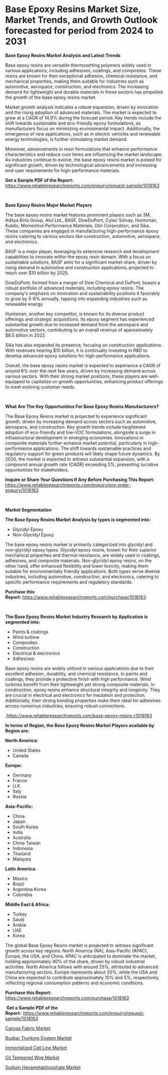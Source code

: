 <p><h1>Base Epoxy Resins Market Size, Market Trends, and Growth Outlook forecasted for period from 2024 to 2031</h1></p><p><strong>Base Epoxy Resins Market Analysis and Latest Trends</strong></p>
<p><p>Base epoxy resins are versatile thermosetting polymers widely used in various applications, including adhesives, coatings, and composites. These resins are known for their exceptional adhesion, chemical resistance, and mechanical properties, making them suitable for industries such as automotive, aerospace, construction, and electronics. The increasing demand for lightweight and durable materials in these sectors has propelled the growth of the base epoxy resins market.</p><p>Market growth analysis indicates a robust expansion, driven by innovation and the rising adoption of advanced materials. The market is expected to grow at a CAGR of 14.9% during the forecast period. Key trends include the shift towards sustainable and eco-friendly epoxy formulations, as manufacturers focus on minimizing environmental impact. Additionally, the emergence of new applications, such as in electric vehicles and renewable energy technologies, is further stimulating market demand.</p><p>Moreover, advancements in resin formulations that enhance performance characteristics and reduce cure times are influencing the market landscape. As industries continue to evolve, the base epoxy resins market is poised for significant growth, driven by technological advancements and increasing end-user requirements for high-performance materials.</p></p>
<p><strong>Get a Sample PDF of the Report:&nbsp;</strong> <a href="https://www.reliableresearchreports.com/enquiry/request-sample/1018163">https://www.reliableresearchreports.com/enquiry/request-sample/1018163</a></p>
<p>&nbsp;</p>
<p><strong>Base Epoxy Resins Major Market Players</strong></p>
<p><p>The base epoxy resins market features prominent players such as 3M, Aditya Birla Group, Atul Ltd., BASF, DowDuPont, Cytec Solvay, Huntsman, Kukdo, Momentive Performance Materials, Olin Corporation, and Sika. These companies are engaged in manufacturing high-performance epoxy resins catering to various sectors like construction, automotive, aerospace, and electronics.</p><p>BASF is a major player, leveraging its extensive research and development capabilities to innovate within the epoxy resin domain. With a focus on sustainable solutions, BASF aims for a significant market share, driven by rising demand in automotive and construction applications, projected to reach over $10 billion by 2025.</p><p>DowDuPont, formed from a merger of Dow Chemical and DuPont, boasts a robust portfolio of advanced materials, including epoxy resins. The company's emphasis on innovation and sustainability positions it favorably to grow by 5-6% annually, tapping into expanding industries such as renewable energy.</p><p>Huntsman, another key competitor, is known for its diverse product offerings and strategic acquisitions. Its epoxy segment has experienced substantial growth due to increased demand from the aerospace and automotive sectors, contributing to an overall revenue of approximately $8.5 billion in 2022.</p><p>Sika has also expanded its presence, focusing on construction applications. With revenues nearing $10 billion, it is continually investing in R&D to develop advanced epoxy solutions for high-performance applications.</p><p>Overall, the base epoxy resins market is expected to experience a CAGR of around 6% over the next few years, driven by increasing demand across various sectors. With their strong market positions, these players are well-equipped to capitalize on growth opportunities, enhancing product offerings to meet evolving customer needs.</p></p>
<p>&nbsp;</p>
<p><strong>What Are The Key Opportunities For Base Epoxy Resins Manufacturers?</strong></p>
<p><p>The Base Epoxy Resins market is projected to experience significant growth, driven by increasing demand across sectors such as automotive, aerospace, and construction. Key growth trends include heightened adoption of eco-friendly and low-VOC formulations, alongside a surge in infrastructural development in emerging economies. Innovations in composite materials further enhance market potential, particularly in high-performance applications. The shift towards sustainable practices and regulatory support for green products will likely shape future dynamics. By 2030, the market is expected to witness substantial expansion, with a compound annual growth rate (CAGR) exceeding 5%, presenting lucrative opportunities for stakeholders.</p></p>
<p><strong>Inquire or Share Your Questions If Any Before Purchasing This Report:</strong> <a href="https://www.reliableresearchreports.com/enquiry/pre-order-enquiry/1018163">https://www.reliableresearchreports.com/enquiry/pre-order-enquiry/1018163</a></p>
<p>&nbsp;</p>
<p><strong>Market Segmentation</strong></p>
<p><strong>The Base Epoxy Resins Market Analysis by types is segmented into:</strong></p>
<p><ul><li>Glycidyl Epoxy</li><li>Non-Glycidyl Epoxy</li></ul></p>
<p><p>The base epoxy resins market is primarily categorized into glycidyl and non-glycidyl epoxy types. Glycidyl epoxy resins, known for their superior mechanical properties and thermal resistance, are widely used in coatings, adhesives, and composite materials. Non-glycidyl epoxy resins, on the other hand, offer enhanced flexibility and lower toxicity, making them suitable for environmentally friendly applications. Both types serve diverse industries, including automotive, construction, and electronics, catering to specific performance requirements and regulatory standards.</p></p>
<p><strong>Purchase this Report:&nbsp;</strong><a href="https://www.reliableresearchreports.com/purchase/1018163">https://www.reliableresearchreports.com/purchase/1018163</a></p>
<p>&nbsp;</p>
<p><strong>The Base Epoxy Resins Market Industry Research by Application is segmented into:</strong></p>
<p><ul><li>Paints & coatings</li><li>Wind turbine</li><li>Composites</li><li>Construction</li><li>Electrical & electronics</li><li>Adhesives</li></ul></p>
<p><p>Base epoxy resins are widely utilized in various applications due to their excellent adhesion, durability, and chemical resistance. In paints and coatings, they provide a protective finish with high performance. Wind turbines benefit from their lightweight yet strong composite materials. In construction, epoxy resins enhance structural integrity and longevity. They are crucial in electrical and electronics for insulation and protection. Additionally, their strong bonding properties make them ideal for adhesives across numerous industries, ensuring robust connections.</p></p>
<p><a href="https://www.reliableresearchreports.com/base-epoxy-resins-r1018163">&nbsp;https://www.reliableresearchreports.com/base-epoxy-resins-r1018163</a></p>
<p><strong>In terms of Region, the Base Epoxy Resins Market Players available by Region are:</strong></p>
<p>
    <p> <strong> North America: </strong>
        <ul>
            <li>United States</li>
            <li>Canada</li>
        </ul>
        </p> 
    <p> <strong> Europe: </strong>
        <ul>
            <li>Germany</li>
            <li>France</li>
            <li>U.K.</li>
            <li>Italy</li>
            <li>Russia</li>
        </ul>
        </p> 
    <p> <strong> Asia-Pacific: </strong>
        <ul>
            <li>China</li>
            <li>Japan</li>
            <li>South Korea</li>
            <li>India</li>
            <li>Australia</li>
            <li>China Taiwan</li>
            <li>Indonesia</li>
            <li>Thailand</li>
            <li>Malaysia</li>
        </ul>
        </p> 
    <p> <strong> Latin America: </strong>
        <ul>
            <li>Mexico</li>
            <li>Brazil</li>
            <li>Argentina Korea</li>
            <li>Colombia</li>
        </ul>
        </p> 
    <p> <strong> Middle East & Africa: </strong>
        <ul>
            <li>Turkey</li>
            <li>Saudi</li>
            <li>Arabia</li>
            <li>UAE</li>
            <li>Korea</li>
        </ul>
    </p>
    </p>
<p><p>The global Base Epoxy Resins market is projected to witness significant growth across key regions: North America (NA), Asia-Pacific (APAC), Europe, the USA, and China. APAC is anticipated to dominate the market, holding approximately 40% of the share, driven by robust industrial activities. North America follows with around 25%, attributed to advanced manufacturing sectors. Europe represents about 20%, while the USA and China are expected to contribute approximately 10% and 5%, respectively, reflecting regional consumption patterns and economic conditions.</p></p>
<p><strong>Purchase this Report: </strong><a href="https://www.reliableresearchreports.com/purchase/1018163">https://www.reliableresearchreports.com/purchase/1018163</a></p>
<p>&nbsp;<strong>Get a Sample PDF of the Report:&nbsp;&nbsp;</strong><a href="https://www.reliableresearchreports.com/enquiry/request-sample/1018163">https://www.reliableresearchreports.com/enquiry/request-sample/1018163</a></p>
<p><strong></strong></p>
<p><p><a href="https://issuu.com/reportprime-2/docs/canvas-fabric-market-size-2030.pptx_0f8d33e7871b30">Canvas Fabric Market</a></p><p><a href="https://github.com/HeatherFernandez476/Market-Research-Report-List-1/blob/main/busbar-trunking-system-market.md">Busbar Trunking System Market</a></p><p><a href="https://www.linkedin.com/pulse/immortalized-cell-line-market-strategic-insights-product-evolution-tj9xf?trackingId=WVxl7h5dSx%2BOkE726ZEWDQ%3D%3D">Immortalized Cell Line Market</a></p><p><a href="https://medium.com/@bernadette.james576/the-comprehensive-oil-tempered-wire-market-research-report-is-essential-for-understanding-current-e036277152fa?postPublishedType=initial">Oil Tempered Wire Market</a></p><p><a href="https://issuu.com/reportprime-2/docs/sodium-hexametaphosphate-market-siz_69003d1f8ebc8a">Sodium Hexametaphosphate Market</a></p></p>